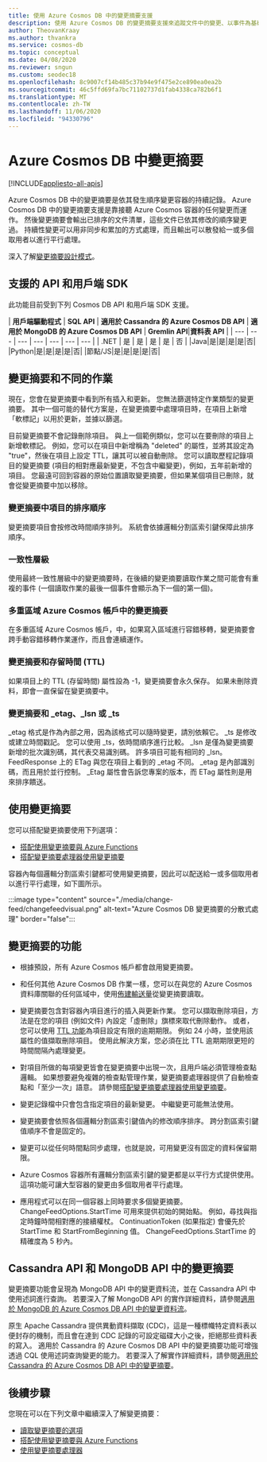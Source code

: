 ```yaml
---
title: 使用 Azure Cosmos DB 中的變更摘要支援
description: 使用 Azure Cosmos DB 的變更摘要支援來追蹤文件中的變更、以事件為基礎的處理 (例如觸發程序)，以及讓快取和分析系統保持最新狀態
author: TheovanKraay
ms.author: thvankra
ms.service: cosmos-db
ms.topic: conceptual
ms.date: 04/08/2020
ms.reviewer: sngun
ms.custom: seodec18
ms.openlocfilehash: 8c9007cf14b485c37b94e9f475e2ce890ea0ea2b
ms.sourcegitcommit: 46c5ffd69fa7bc71102737d1fab4338ca782b6f1
ms.translationtype: MT
ms.contentlocale: zh-TW
ms.lasthandoff: 11/06/2020
ms.locfileid: "94330796"
---
```

# <a name="change-feed-in-azure-cosmos-db"></a>Azure Cosmos DB 中變更摘要
[!INCLUDE[appliesto-all-apis](includes/appliesto-all-apis.md)]

Azure Cosmos DB 中的變更摘要是依其發生順序變更容器的持續記錄。 Azure Cosmos DB 中的變更摘要支援是靠接聽 Azure Cosmos 容器的任何變更而運作。 然後變更摘要會輸出已排序的文件清單，這些文件已依其修改的順序變更過。 持續性變更可以用非同步和累加的方式處理，而且輸出可以散發給一或多個取用者以進行平行處理。

深入了解[變更摘要設計模式](change-feed-design-patterns.md)。

## <a name="supported-apis-and-client-sdks"></a>支援的 API 和用戶端 SDK

此功能目前受到下列 Cosmos DB API 和用戶端 SDK 支援。

| **用戶端驅動程式** | **SQL API** | **適用於 Cassandra 的 Azure Cosmos DB API** | **適用於 MongoDB 的 Azure Cosmos DB API** | **Gremlin API**|**資料表 API** |
| --- | --- | --- | --- | --- | --- | --- |
| .NET | 是 | 是 | 是 | 是 | 否 |
|Java|是|是|是|是|否|
|Python|是|是|是|是|否|
|節點/JS|是|是|是|是|否|

## <a name="change-feed-and-different-operations"></a>變更摘要和不同的作業

現在，您會在變更摘要中看到所有插入和更新。 您無法篩選特定作業類型的變更摘要。 其中一個可能的替代方案是，在變更摘要中處理項目時，在項目上新增「軟標記」以用於更新，並據以篩選。

目前變更摘要不會記錄刪除項目。 與上一個範例類似，您可以在要刪除的項目上新增軟標記。 例如，您可以在項目中新增稱為 "deleted" 的屬性，並將其設定為 "true"，然後在項目上設定 TTL，讓其可以被自動刪除。 您可以讀取歷程記錄項目的變更摘要 (項目的相對應最新變更，不包含中繼變更)，例如，五年前新增的項目。 您最遠可回到容器的原始位置讀取變更摘要，但如果某個項目已刪除，就會從變更摘要中加以移除。

### <a name="sort-order-of-items-in-change-feed"></a>變更摘要中項目的排序順序

變更摘要項目會按修改時間順序排列。 系統會依據邏輯分割區索引鍵保障此排序順序。

### <a name="consistency-level"></a>一致性層級

使用最終一致性層級中的變更摘要時，在後續的變更摘要讀取作業之間可能會有重複的事件 (一個讀取作業的最後一個事件會顯示為下一個的第一個)。

### <a name="change-feed-in-multi-region-azure-cosmos-accounts"></a>多重區域 Azure Cosmos 帳戶中的變更摘要

在多重區域 Azure Cosmos 帳戶，中，如果寫入區域進行容錯移轉，變更摘要會跨手動容錯移轉作業運作，而且會連續運作。

### <a name="change-feed-and-time-to-live-ttl"></a>變更摘要和存留時間 (TTL)

如果項目上的 TTL (存留時間) 屬性設為 -1，變更摘要會永久保存。 如果未刪除資料，即會一直保留在變更摘要中。  

### <a name="change-feed-and-_etag-_lsn-or-_ts"></a>變更摘要和 _etag、_lsn 或 _ts

_etag 格式是作為內部之用，因為該格式可以隨時變更，請別依賴它。 _ts 是修改或建立時間戳記。 您可以使用 _ts，依時間順序進行比較。 _lsn 是僅為變更摘要新增的批次識別碼，其代表交易識別碼。 許多項目可能有相同的 _lsn。 FeedResponse 上的 ETag 與您在項目上看到的 _etag 不同。 _etag 是內部識別碼，而且用於並行控制。 _Etag 屬性會告訴您專案的版本，而 ETag 屬性則是用來排序饋送。

## <a name="working-with-change-feed"></a>使用變更摘要

您可以搭配變更摘要使用下列選項：

* [搭配使用變更摘要與 Azure Functions](change-feed-functions.md)
* [搭配變更摘要處理器使用變更摘要](change-feed-processor.md) 

容器內每個邏輯分割區索引鍵都可使用變更摘要，因此可以配送給一或多個取用者以進行平行處理，如下圖所示。

:::image type="content" source="./media/change-feed/changefeedvisual.png" alt-text="Azure Cosmos DB 變更摘要的分散式處理" border="false":::

## <a name="features-of-change-feed"></a>變更摘要的功能

* 根據預設，所有 Azure Cosmos 帳戶都會啟用變更摘要。

* 和任何其他 Azure Cosmos DB 作業一樣，您可以在與您的 Azure Cosmos 資料庫關聯的任何區域中，使用[佈建輸送量](request-units.md)從變更摘要讀取。

* 變更摘要包含對容器內項目進行的插入與更新作業。 您可以擷取刪除項目，方法是在您的項目 (例如文件) 內設定「虛刪除」旗標來取代刪除動作。 或者，您可以使用 [TTL 功能](time-to-live.md)為項目設定有限的逾期期限。 例如 24 小時，並使用該屬性的值擷取刪除項目。 使用此解決方案，您必須在比 TTL 逾期期限更短的時間間隔內處理變更。

* 對項目所做的每項變更皆會在變更摘要中出現一次，且用戶端必須管理檢查點邏輯。 如果想要避免複雜的檢查點管理作業，變更摘要處理器提供了自動檢查點和「至少一次」語意。 請參閱[搭配變更摘要處理器使用變更摘要](change-feed-processor.md)。

* 變更記錄檔中只會包含指定項目的最新變更。 中繼變更可能無法使用。

* 變更摘要會依照各個邏輯分割區索引鍵值內的修改順序排序。 跨分割區索引鍵值順序不會是固定的。

* 變更可以從任何時間點同步處理，也就是說，可用變更沒有固定的資料保留期限。

* Azure Cosmos 容器所有邏輯分割區索引鍵的變更都是以平行方式提供使用。 這項功能可讓大型容器的變更由多個取用者平行處理。

* 應用程式可以在同一個容器上同時要求多個變更摘要。 ChangeFeedOptions.StartTime 可用來提供初始的開始點。 例如，尋找與指定時鐘時間相對應的接續權杖。 ContinuationToken (如果指定) 會優先於 StartTime 和 StartFromBeginning 值。 ChangeFeedOptions.StartTime 的精確度為 5 秒內。

## <a name="change-feed-in-apis-for-cassandra-and-mongodb"></a>Cassandra API 和 MongoDB API 中的變更摘要

變更摘要功能會呈現為 MongoDB API 中的變更資料流，並在 Cassandra API 中使用述詞進行查詢。 若要深入了解 MongoDB API 的實作詳細資料，請參閱[適用於 MongoDB 的 Azure Cosmos DB API 中的變更資料流](mongodb-change-streams.md)。

原生 Apache Cassandra 提供異動資料擷取 (CDC)，這是一種標幟特定資料表以便封存的機制，而且會在達到 CDC 記錄的可設定磁碟大小之後，拒絕那些資料表的寫入。 適用於 Cassandra 的 Azure Cosmos DB API 中的變更摘要功能可增強透過 CQL 使用述詞查詢變更的能力。 若要深入了解實作詳細資料，請參閱[適用於 Cassandra 的 Azure Cosmos DB API 中的變更摘要](cassandra-change-feed.md)。

## <a name="next-steps"></a>後續步驟

您現在可以在下列文章中繼續深入了解變更摘要：

* [讀取變更摘要的選項](read-change-feed.md)
* [搭配使用變更摘要與 Azure Functions](change-feed-functions.md)
* [使用變更摘要處理器](change-feed-processor.md)
